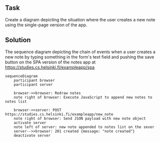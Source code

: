 ## Task

Create a diagram depicting the situation where the user creates a new note using the single-page version of the app.

## Solution

The sequence diagram depicting the chain of events when a user creates a new note by typing something in the form's text field and pushing the save button on the SPA version of the notes app at https://studies.cs.helsinki.fi/exampleapp/spa

```mermaid
sequenceDiagram
    participant browser
    participant server

    browser->>browser: Redraw notes
    note right of browser: Execute JavaScript to append new notes to notes list

    browser->>server: POST https://studies.cs.helsinki.fi/exampleapp/new_note
    note right of browser: Send JSON payload with new note object
    activate server
    note left of server: new note appended to notes list on the sever
    server-->>browser: 201 created {message: "note created"}
    deactivate server
```
